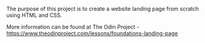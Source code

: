 The purpose of this project is to create a website landing page from scratch using HTML and CSS. 


More information can be found at The Odin Project - https://www.theodinproject.com/lessons/foundations-landing-page